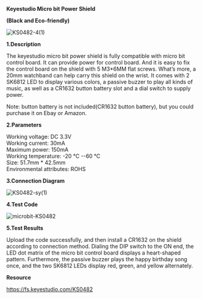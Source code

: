 **Keyestudio Micro bit Power Shield**

**(Black and Eco-friendly)**

![KS0482-4(1)](media/73337e18bd6791ed482b7463aee92a88.jpeg)

**1.Description**

The keyestudio micro bit power shield is fully compatible with micro bit control
board. It can provide power for control board. And it is easy to fix the control
board on the shield with 5 M3\*6MM flat screws. What’s more, a 20mm watchband
can help carry this shield on the wrist. It comes with 2 SK6812 LED to display
various colors, a passive buzzer to play all kinds of music, as well as a CR1632
button battery slot and a dial switch to supply power.

Note: button battery is not included(CR1632 button battery), but you could
purchase it on Ebay or Amazon.

**2.Parameters**

Working voltage: DC 3.3V  
Working current: 30mA  
Maximum power: 150mA  
Working temperature: -20 ℃ --60 ℃  
Size: 51.7mm \* 42.5mm  
Environmental attributes: ROHS

**3.Connection Diagram**

![KS0482-sy(1)](media/f6ca80e2a1e2ff45a1251ed4aafa37f3.jpeg)

**4.Test Code**

![microbit-KS0482](media/cd17a9a45dcc6b36b74cebbc42191ae1.png)

**5.Test Results**

Upload the code successfully, and then install a CR1632 on the shield according
to connection method. Dialing the DIP switch to the ON end, the LED dot matrix
of the micro bit control board displays a heart-shaped pattern. Furthermore, the
passive buzzer plays the happy birthday song once, and the two SK6812 LEDs
display red, green, and yellow alternately.

**Resource**

https://fs.keyestudio.com/KS0482

# 
